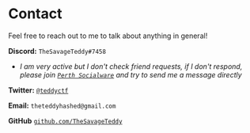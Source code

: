 # Contact

Feel free to reach out to me to talk about anything in general!

**Discord:** `TheSavageTeddy#7458`

- _I am very active but I don't check friend requests, if I don't respond, please join [`Perth Socialware`](https://discord.gg/dQ8FMFQSRp) and try to send me a message directly_

**Twitter:** [`@teddyctf`](https://twitter.com/teddyctf)

**Email:** `theteddyhashed@gmail.com`

**GitHub** [`github.com/TheSavageTeddy`](https://github.com/TheSavageTeddy)
